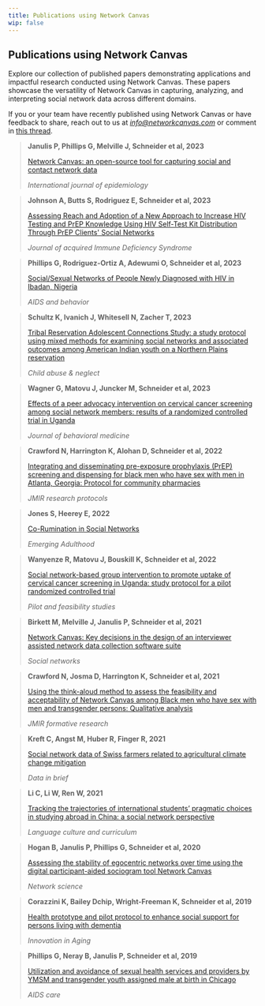 ```yaml
---
title: Publications using Network Canvas
wip: false
---
```

## Publications using Network Canvas

Explore our collection of published papers demonstrating applications and impactful research conducted using Network Canvas. These papers showcase the versatility of Network Canvas in capturing, analyzing, and interpreting social network data across different domains. 

If you or your team have recently published using Network Canvas or have feedback to share, reach out to us at _[info@networkcanvas.com](info@networkcanvas.com)_ or comment in [this thread](https://community.networkcanvas.com/t/share-your-work-using-network-canvas/149). 
<!-- 
> Author format: **Author** | Mac: Command + B | Windows/Linux: Control + B
>    
> Title format: [Title Name](url) | Mac: Command + K  | Windows/Linux: Control + K
>
> Journal format: _Journal Title_ | Mac: Command + I | Windows/Linux: Control + K
-->

> **Janulis P, Phillips G, Melville J, Schneider et al,	2023**
>
> [Network Canvas: an open-source tool for capturing social and contact network data](https://www.researchgate.net/profile/Joshua-Melville-2/publication/369415126_Network_canvas_an_open-source_tool_for_capturing_social_and_contact_network_data/links/64be777ac41fb852dd98a878/Network-canvas-an-open-source-tool-for-capturing-social-and-contact-network-data.pdf)
>
> _International journal of epidemiology_

> **Johnson A, Butts S, Rodriguez E, Schneider et al,	2023**	
>
> [Assessing Reach and Adoption of a New Approach to Increase HIV Testing and PrEP Knowledge Using HIV Self-Test Kit Distribution Through PrEP Clients' Social Networks](https://journals.lww.com/jaids/fulltext/2023/12150/_test_to_prep___assessing_reach_and_adoption_of_a.6.aspx?context=latestarticles&casa_token=ECEf9JZBmvIAAAAA:uAVkpqLbCwdTfQ4psWE1hqPrAVbxCOZ-KTUL5_e_Oj3naxxG-T3mprzA8gVuzjwZVgpw4i5-uP20sq-)	
> 
> _Journal of acquired Immune Deficiency Syndrome_

> **Phillips G, Rodriguez-Ortiz A, Adewumi O, Schneider et al,	2023**
>
> [Social/Sexual Networks of People Newly Diagnosed with HIV in Ibadan, Nigeria](https://www.ncbi.nlm.nih.gov/pubmed/37812271)
>
> _AIDS and behavior_

> **Schultz K, Ivanich J, Whitesell N, Zacher T, 2023**
>
> [Tribal Reservation Adolescent Connections Study: a study protocol using mixed methods for examining social networks and associated outcomes among American Indian youth on a Northern Plains reservation](https://www.sciencedirect.com/science/article/pii/S0145213423001795?casa_token=pWh2x0P-9NoAAAAA:tf0Fkuj9dhuaTy6aQvJWio34Jc9IQcZr7QmrVUgqp4jcfx1YxWlyK7Q5ApWYY-3F2oBvR9LWiw)
>
> _Child abuse & neglect_

> **Wagner G, Matovu J, Juncker M, Schneider et al, 2023**
>
> [Effects of a peer advocacy intervention on cervical cancer screening among social network members: results of a randomized controlled trial in Uganda](https://www.ncbi.nlm.nih.gov/pubmed/37702912)
>
> _Journal of behavioral medicine_

> **Crawford N, Harrington K, Alohan D, Schneider et al,	2022**
> 
> [Integrating and disseminating pre-exposure prophylaxis (PrEP) screening and dispensing for black men who have sex with men in Atlanta, Georgia: Protocol for community pharmacies	](https://www.researchprotocols.org/2022/2/e35590)
>
> _JMIR research protocols_

> **Jones S, Heerey E, 2022**
>
> [Co-Rumination in Social Networks](https://journals.sagepub.com/doi/abs/10.1177/21676968221111316)
>
> _Emerging Adulthood_

> **Wanyenze R, Matovu J, Bouskill K, Schneider et al, 2022**
> 
> [Social network-based group intervention to promote uptake of cervical cancer screening in Uganda: study protocol for a pilot randomized controlled trial](https://www.ncbi.nlm.nih.gov/pubmed/36476609) 
>
> _Pilot and feasibility studies_

> **Birkett M, Melville J, Janulis P, Schneider et al,	2021**
> 
> [Network Canvas: Key decisions in the design of an interviewer assisted network data collection software suite](https://www.ncbi.nlm.nih.gov/pubmed/34054204)	
>
> _Social networks_

> **Crawford N, Josma D, Harrington K, Schneider et al,	2021**	
>
> [Using the think-aloud method to assess the feasibility and acceptability of Network Canvas among Black men who have sex with men and transgender persons: Qualitative analysis	](https://www.ncbi.nlm.nih.gov/pubmed/34499040)
>
> _JMIR formative research_

> **Kreft C, Angst M, Huber R, Finger R,	2021**
>
> [Social network data of Swiss farmers related to agricultural climate change mitigation](https://www.ncbi.nlm.nih.gov/pubmed/33718550)
>
> _Data in brief_

> **Li C, Li W, Ren W, 2021**
>
>	[Tracking the trajectories of international students’ pragmatic choices in studying abroad in China: a social network perspective	](https://www.researchgate.net/publication/346753600_Tracking_the_trajectories_of_international_students'_pragmatic_choices_in_studying_abroad_in_China_a_social_network_perspective)
>
> _Language culture and curriculum_

> **Hogan B, Janulis P, Phillips G, Schneider et al,	2020**	
> 
> [Assessing the stability of egocentric networks over time using the digital participant-aided sociogram tool Network Canvas](https://www.ncbi.nlm.nih.gov/pubmed/33628443)	
>
> _Network science_

> **Corazzini K, Bailey Dchip, Wright-Freeman K, Schneider et al, 2019**
> 
> [Health prototype and pilot protocol to enhance social support for persons living with dementia](https://www.ncbi.nlm.nih.gov/pmc/articles/PMC6846075/)
>
> _Innovation in Aging_

> **Phillips G, Neray B, Janulis P, Schneider et al,	2019**
>
> [Utilization and avoidance of sexual health services and providers by YMSM and transgender youth assigned male at birth in Chicago	](https://www.ncbi.nlm.nih.gov/pubmed/30821480)
>
> _AIDS care_

